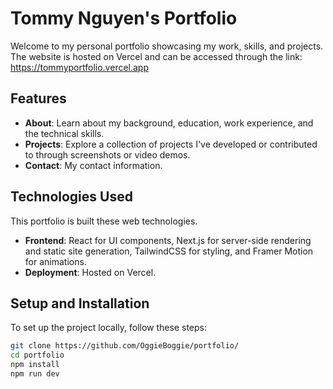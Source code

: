 # Tommy Nguyen's Portfolio

Welcome to my personal portfolio showcasing my work, skills, and projects. The website is hosted on Vercel and can be accessed through the link: https://tommyportfolio.vercel.app

## Features

- **About**: Learn about my background, education, work experience, and the technical skills.
- **Projects**: Explore a collection of projects I've developed or contributed to through screenshots or video demos.
- **Contact**: My contact information. 

## Technologies Used

This portfolio is built these web technologies.

- **Frontend**: React for UI components, Next.js for server-side rendering and static site generation, TailwindCSS for styling, and Framer Motion for animations.
- **Deployment**: Hosted on Vercel.

## Setup and Installation

To set up the project locally, follow these steps:

```bash
git clone https://github.com/OggieBoggie/portfolio/
cd portfolio
npm install
npm run dev
